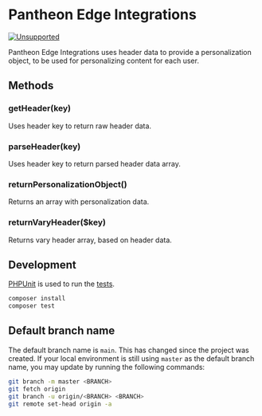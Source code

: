 # Pantheon Edge Integrations

[![Unsupported](https://img.shields.io/badge/pantheon-unsupported-yellow?logo=pantheon&color=FFDC28&style=for-the-badge)](https://github.com/topics/unsupported?q=org%3Apantheon-systems "Unsupported, e.g. a tool we are actively using internally and are making available, but do not promise to support")

Pantheon Edge Integrations uses header data to provide a personalization object, to be used for personalizing content for each user.

## Methods
### getHeader(key)
Uses header key to return raw header data.

### parseHeader(key)
Uses header key to return parsed header data array.

### returnPersonalizationObject()
Returns an array with personalization data.

### returnVaryHeader($key)
Returns vary header array, based on header data.

## Development

[PHPUnit](https://phpunit.de/) is used to run the [tests](tests).

``` bash
composer install
composer test
```

## Default branch name

The default branch name is `main`. This has changed since the project was created. If your local environment is still using `master` as the default branch name, you may update by running the following commands:

```bash
git branch -m master <BRANCH>
git fetch origin
git branch -u origin/<BRANCH> <BRANCH>
git remote set-head origin -a
```
